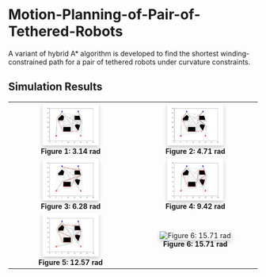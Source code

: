# Motion-Planning-of-Pair-of-Tethered-Robots
A variant of hybrid A* algorithm is developed to find the shortest winding- constrained path for a pair of tethered robots under curvature constraints. 

## Simulation Results

<table align="center">
  <tr>
    <td align="center">
      <img src="Simulation2/3.14.png" alt="Figure 1: 3.14 rad" width="48%" style="box-shadow: 0px 4px 8px rgba(0, 0, 0, 0.2);"><br>
      <b>Figure 1: 3.14 rad</b>
    </td>
    <td align="center">
      <img src="Simulation2/4.71.png" alt="Figure 2: 4.71 rad" width="48%" style="box-shadow: 0px 4px 8px rgba(0, 0, 0, 0.2);"><br>
      <b>Figure 2: 4.71 rad</b>
    </td>
  </tr>
  <tr>
    <td align="center">
      <img src="Simulation2/6.28.png" alt="Figure 3: 6.28 rad" width="48%" style="box-shadow: 0px 4px 8px rgba(0, 0, 0, 0.2);"><br>
      <b>Figure 3: 6.28 rad</b>
    </td>
    <td align="center">
      <img src="Simulation2/9.42.png" alt="Figure 4: 9.42 rad" width="48%" style="box-shadow: 0px 4px 8px rgba(0, 0, 0, 0.2);"><br>
      <b>Figure 4: 9.42 rad</b>
    </td>
  </tr>
  <tr>
    <td align="center">
      <img src="Simulation2/12.57.png" alt="Figure 5: 12.57 rad" width="48%" style="box-shadow: 0px 4px 8px rgba(0, 0, 0, 0.2);"><br>
      <b>Figure 5: 12.57 rad</b>
    </td>
    <td align="center">
      <img src="Simulation2/15.71.png" alt="Figure 6: 15.71 rad" width="48%" style="box-shadow: 0px 4px 8px rgba(0, 0, 0, 0.2);"><br>
      <b>Figure 6: 15.71 rad</b>
    </td>
  </tr>
</table>











